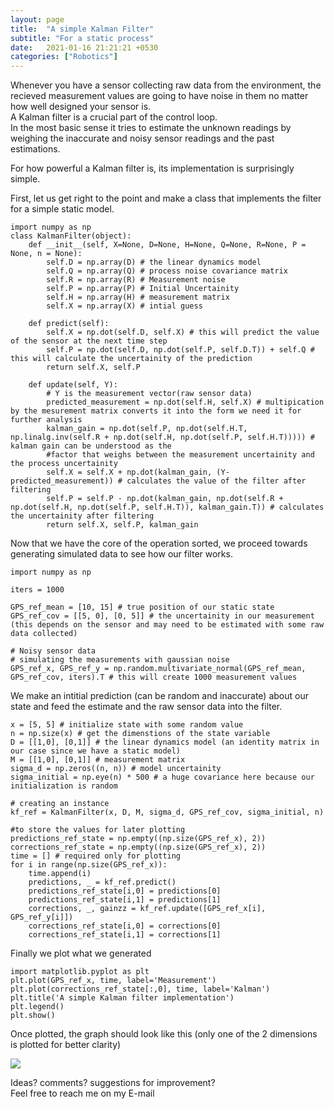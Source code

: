 ```yaml
---
layout: page
title:  "A simple Kalman Filter"
subtitle: "For a static process"
date:   2021-01-16 21:21:21 +0530
categories: ["Robotics"]
---
```


Whenever you have a sensor collecting raw data from the environment, the recieved measurement values are going to have noise in them no matter how well designed your sensor is.   
A Kalman filter is a crucial part of the control loop.  
In the most basic sense it tries to estimate the unknown readings by weighing the inaccurate and noisy sensor readings and the past estimations.  

For how powerful a Kalman filter is, its implementation is surprisingly simple.  

First, let us get right to the point and make a class that implements the filter for a simple static model.   

```
import numpy as np
class KalmanFilter(object):
    def __init__(self, X=None, D=None, H=None, Q=None, R=None, P = None, n = None):
        self.D = np.array(D) # the linear dynamics model
        self.Q = np.array(Q) # process noise covariance matrix
        self.R = np.array(R) # Measurement noise 
        self.P = np.array(P) # Initial Uncertainity
        self.H = np.array(H) # measurement matrix
        self.X = np.array(X) # intial guess

    def predict(self):
        self.X = np.dot(self.D, self.X) # this will predict the value of the sensor at the next time step
        self.P = np.dot(self.D, np.dot(self.P, self.D.T)) + self.Q # this will calculate the uncertainity of the prediction
        return self.X, self.P
    
    def update(self, Y):
        # Y is the measurement vector(raw sensor data)
        predicted_measurement = np.dot(self.H, self.X) # multipication by the mesurement matrix converts it into the form we need it for further analysis 
        kalman_gain = np.dot(self.P, np.dot(self.H.T, np.linalg.inv(self.R + np.dot(self.H, np.dot(self.P, self.H.T))))) # kalman gain can be understood as the 
        #factor that weighs between the measurement uncertainity and the process uncertainity
        self.X = self.X + np.dot(kalman_gain, (Y-predicted_measurement)) # calculates the value of the filter after filtering
        self.P = self.P - np.dot(kalman_gain, np.dot(self.R + np.dot(self.H, np.dot(self.P, self.H.T)), kalman_gain.T)) # calculates the uncertainity after filtering
        return self.X, self.P, kalman_gain
```

Now that we have the core of the operation sorted, we proceed towards generating simulated data to see how our filter works.  
```
import numpy as np

iters = 1000

GPS_ref_mean = [10, 15] # true position of our static state
GPS_ref_cov = [[5, 0], [0, 5]] # the uncertainity in our measurement (this depends on the sensor and may need to be estimated with some raw data collected)

# Noisy sensor data
# simulating the measurements with gaussian noise
GPS_ref_x, GPS_ref_y = np.random.multivariate_normal(GPS_ref_mean, GPS_ref_cov, iters).T # this will create 1000 measurement values
```
We make an intitial prediction (can be random and inaccurate) about our state and feed the estimate and the raw sensor data into the filter.   
```
x = [5, 5] # initialize state with some random value
n = np.size(x) # get the dimenstions of the state variable
D = [[1,0], [0,1]] # the linear dynamics model (an identity matrix in our case since we have a static model)
M = [[1,0], [0,1]] # measurement matrix
sigma_d = np.zeros((n, n)) # model uncertainity
sigma_initial = np.eye(n) * 500 # a huge covariance here because our initialization is random

# creating an instance
kf_ref = KalmanFilter(x, D, M, sigma_d, GPS_ref_cov, sigma_initial, n)

#to store the values for later plotting
predictions_ref_state = np.empty((np.size(GPS_ref_x), 2))
corrections_ref_state = np.empty((np.size(GPS_ref_x), 2))
time = [] # required only for plotting
for i in range(np.size(GPS_ref_x)):
    time.append(i)
    predictions, _ = kf_ref.predict()
    predictions_ref_state[i,0] = predictions[0]
    predictions_ref_state[i,1] = predictions[1]
    corrections, _, gainzz = kf_ref.update([GPS_ref_x[i], GPS_ref_y[i]])
    corrections_ref_state[i,0] = corrections[0]
    corrections_ref_state[i,1] = corrections[1]

```
Finally we plot what we generated  

```
import matplotlib.pyplot as plt
plt.plot(GPS_ref_x, time, label='Measurement')
plt.plot(corrections_ref_state[:,0], time, label='Kalman')
plt.title('A simple Kalman filter implementation')
plt.legend()
plt.show()
```
Once plotted, the graph should look like this (only one of the 2 dimensions is plotted for better clarity)  

<img src="{{ '/assets/img/kalman_static.png' | prepend: site.baseurl }}" id="pimg">

Ideas? comments? suggestions for improvement?   
Feel free to reach me on my E-mail
